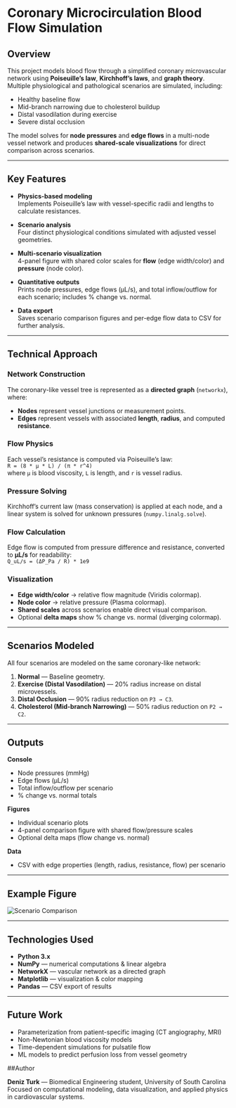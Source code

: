 # Coronary Microcirculation Blood Flow Simulation

## Overview
This project models blood flow through a simplified coronary microvascular network using **Poiseuille’s law**, **Kirchhoff’s laws**, and **graph theory**.  
Multiple physiological and pathological scenarios are simulated, including:

- Healthy baseline flow  
- Mid-branch narrowing due to cholesterol buildup  
- Distal vasodilation during exercise  
- Severe distal occlusion  

The model solves for **node pressures** and **edge flows** in a multi-node vessel network and produces **shared-scale visualizations** for direct comparison across scenarios.

---------------------------------------------------------------------------------------------------------------------

## Key Features
- **Physics-based modeling**  
  Implements Poiseuille’s law with vessel-specific radii and lengths to calculate resistances.

- **Scenario analysis**  
  Four distinct physiological conditions simulated with adjusted vessel geometries.

- **Multi-scenario visualization**  
  4-panel figure with shared color scales for **flow** (edge width/color) and **pressure** (node color).

- **Quantitative outputs**  
  Prints node pressures, edge flows (μL/s), and total inflow/outflow for each scenario; includes % change vs. normal.

- **Data export**  
  Saves scenario comparison figures and per-edge flow data to CSV for further analysis.

---------------------------------------------------------------------------------------------------------------------

## Technical Approach

### Network Construction
The coronary-like vessel tree is represented as a **directed graph** (`networkx`), where:
- **Nodes** represent vessel junctions or measurement points.  
- **Edges** represent vessels with associated **length**, **radius**, and computed **resistance**.

### Flow Physics
Each vessel’s resistance is computed via Poiseuille’s law:  
`R = (8 * μ * L) / (π * r^4)`  
where `μ` is blood viscosity, `L` is length, and `r` is vessel radius.

### Pressure Solving
Kirchhoff’s current law (mass conservation) is applied at each node, and a linear system is solved for unknown pressures (`numpy.linalg.solve`).

### Flow Calculation
Edge flow is computed from pressure difference and resistance, converted to **μL/s** for readability:  
`Q_uL/s = (ΔP_Pa / R) * 1e9`

### Visualization
- **Edge width/color** → relative flow magnitude (Viridis colormap).  
- **Node color** → relative pressure (Plasma colormap).  
- **Shared scales** across scenarios enable direct visual comparison.  
- Optional **delta maps** show % change vs. normal (diverging colormap).

---------------------------------------------------------------------------------------------------------------------

## Scenarios Modeled
All four scenarios are modeled on the same coronary-like network:

1. **Normal** — Baseline geometry.  
2. **Exercise (Distal Vasodilation)** — 20% radius increase on distal microvessels.  
3. **Distal Occlusion** — 90% radius reduction on `P3 → C3`.  
4. **Cholesterol (Mid-branch Narrowing)** — 50% radius reduction on `P2 → C2`.

---------------------------------------------------------------------------------------------------------------------

## Outputs
**Console**
- Node pressures (mmHg)
- Edge flows (μL/s)
- Total inflow/outflow per scenario
- % change vs. normal totals

**Figures**
- Individual scenario plots
- 4-panel comparison figure with shared flow/pressure scales
- Optional delta maps (flow change vs. normal)

**Data**
- CSV with edge properties (length, radius, resistance, flow) per scenario

---------------------------------------------------------------------------------------------------------------------

## Example Figure

![Scenario Comparison](outputs/scenario_comparison.png)

---------------------------------------------------------------------------------------------------------------------

## Technologies Used
- **Python 3.x**  
- **NumPy** — numerical computations & linear algebra  
- **NetworkX** — vascular network as a directed graph  
- **Matplotlib** — visualization & color mapping  
- **Pandas** — CSV export of results

---------------------------------------------------------------------------------------------------------------------

## Future Work

- Parameterization from patient-specific imaging (CT angiography, MRI)
- Non-Newtonian blood viscosity models
- Time-dependent simulations for pulsatile flow
- ML models to predict perfusion loss from vessel geometry


##Author

**Deniz Turk** — Biomedical Engineering student, University of South Carolina
Focused on computational modeling, data visualization, and applied physics in cardiovascular systems.
